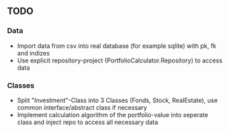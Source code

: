 ## TODO
### Data
* Import data from csv into real database (for example sqlite) with pk, fk and indizes
* Use explicit repository-project (PortfolioCalculator.Repository) to access data

### Classes
* Split "Investment"-Class into 3 Classes (Fonds, Stock, RealEstate), use common interface/abstract class if necessary
* Implement calculation algorithm of the portfolio-value into seperate class and inject repo to access all necessary data